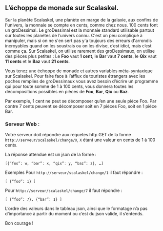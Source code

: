 ## L’échoppe de monade sur Scalaskel.

Sur la planète Scalaskel, une planète en marge de la galaxie, aux confins de l'univers, la monnaie se compte en cents, comme chez nous. 100 cents font un groDessimal. Le groDessimal est la monnaie standard utilisable partout sur toutes les planètes de l’univers connu. C'est un peu compliqué à manipuler, mais si on ne s'en sert pas y'a toujours des erreurs d'arrondis incroyables quand on les soustrais ou on les divise, c’est idiot, mais c’est comme ça.  Sur Scalaskel, on utilise rarement des groDessimaux, on utilise des pièces plus petites : Le **Foo** vaut **1 cent**, le **Bar** vaut **7 cents**, le **Qix** vaut **11 cents** et le **Baz** vaut **21 cents**.

Vous tenez une échoppe de monade et autres variables méta-syntaxique sur Scalaskel. Pour faire face à l’afflux de touristes étrangers avec les poches remplies de groDessimaux vous avez besoin d’écrire un programme qui pour toute somme de 1 à 100 cents, vous donnera toutes les décompositions possibles en pièces de **Foo**, **Bar**, **Qix** ou **Baz**.

Par exemple, 1 cent ne peut se décomposer qu’en une seule pièce Foo.
Par contre 7 cents peuvent se décomposer soit en 7 pièces Foo, soit en 1 pièce Bar.

### Serveur Web :

Votre serveur doit répondre aux requetes http GET de la forme `http://serveur/scalaskel/change/X`, `X` étant une valeur en cents de 1 à 100 cents.

La réponse attendue est un json de la forme :

	[{“foo”: w, “bar”: x, “qix”: y, “baz”: z}, …]
	
Exemples
Pour `http://serveur/scalaskel/change/1` il faut répondre :

	[ {“foo”: 1} ]

Pour `http://serveur/scalaskel/change/7` il faut répondre :

	[ {“foo”: 7}, {“bar”: 1} ]


L’ordre des valeurs dans le tableau json, ainsi que le formatage n’a pas d’importance à partir du moment ou c’est du json valide, il s’entends.

Bon courage !
